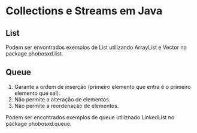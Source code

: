 # Collections e Streams em Java

## List

Podem ser envontrados exemplos de List utilizando ArrayList e Vector no package phobosxd.list.

## Queue

1. Garante a ordem de inserção (primeiro elemento que entra é o primeiro elemento que sai).
2. Não permite a alteração de elementos.
3. Não permite a reordenação de elementos.

Podem ser encontrados exemplos de queue utiliznado LinkedList no package phobosxd.queue.
